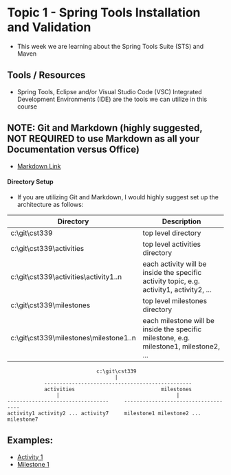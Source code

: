 # Topic 1 - Spring Tools Installation and Validation

- This week we are learning about the Spring Tools Suite (STS) and Maven

## Tools / Resources

- Spring Tools, Eclipse and/or Visual Studio Code (VSC) Integrated Development Environments (IDE) are the tools we can utilize in this course

## NOTE:  Git and Markdown (highly suggested, NOT REQUIRED to use Markdown as all your Documentation versus Office)

- [Markdown Link](https://gitlab.com/bobby.estey/wikibob/-/blob/master/docs/markdown/README.md?ref_type=heads)

#### Directory Setup

- If you are utilizing Git and Markdown, I would highly suggest set up the architecture as follows:

|Directory|Description|
|--|--|
|c:\git\cst339|top level directory|
|c:\git\cst339\activities|top level activities directory|
|c:\git\cst339\activities\activity1..n|each activity will be inside the specific activity topic, e.g. activity1, activity2, ...|
|c:\git\cst339\milestones|top level milestones directory|
|c:\git\cst339\milestones\milestone1..n|each milestone will be inside the specific milestone, e.g. milestone1, milestone2, ...|

```
                             c:\git\cst339
                                   |
            ------------------------------------------------
            activities                            milestones
                |                                      |
---------------------------------     ------------------------------------
activity1 activity2 ... activity7     milestone1 milestone2 ... milestone7
```

## Examples:

- [Activity 1](./docs/README.md)
- [Milestone 1](./docs/milestone01.md)
